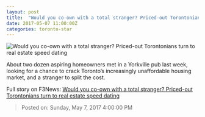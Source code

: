 ```yaml
---
layout: post
title:  "Would you co-own with a total stranger? Priced-out Torontonians turn to real estate speed dating"
date: 2017-05-07 11:00:00Z
categories: toronto-star
---
```


![Would you co-own with a total stranger? Priced-out Torontonians turn to real estate speed dating](https://www.thestar.com/content/dam/thestar/business/2017/05/07/would-you-co-own-with-a-total-stranger-priced-out-torontonians-turn-to-real-estate-speed-dating/web-main-rohan-walters-and-matt-michels.jpg)

About two dozen aspiring homeowners met in a Yorkville pub last week, looking for a chance to crack Toronto’s increasingly unaffordable housing market, and a stranger to split the cost.


Full story on F3News: [Would you co-own with a total stranger? Priced-out Torontonians turn to real estate speed dating](http://www.f3nws.com/n/r2Bca)

> Posted on: Sunday, May 7, 2017 4:00:00 PM
